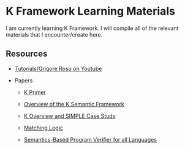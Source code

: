# K Framework Learning Materials

I am currently learning K Framework. I will compile all of the relevant materials that I encounter/create here.

## Resources
* [Tutorials/Grigore Rosu on Youtube](https://www.youtube.com/user/grigorerosu/feed)

* Papers
  * [K Primer](http://fsl.cs.illinois.edu/index.php/The_K_Primer_(version_3.3))

  * [Overview of the K Semantic Framework](http://fsl.cs.illinois.edu/index.php/An_Overview_of_the_K_Semantic_Framework)

  * [K Overview and SIMPLE Case Study](http://fsl.cs.illinois.edu/index.php/K_Overview_and_SIMPLE_Case_Study)

  * [Matching Logic](http://fsl.cs.illinois.edu/index.php/Matching_logic)

  * [Semantics-Based Program Verifier for all Languages](http://fsl.cs.illinois.edu/index.php/Semantics-Based_Program_Verifiers_for_All_Languages)
